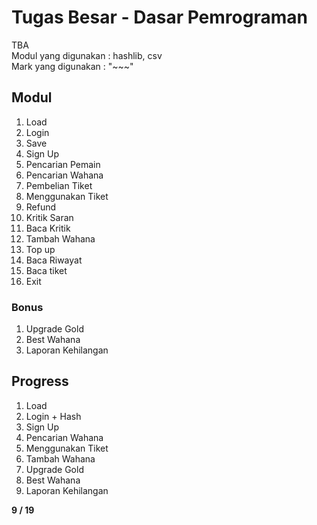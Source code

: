 # Tugas Besar - Dasar Pemrograman
TBA \
Modul yang digunakan : hashlib, csv \
Mark yang digunakan  : "\~\~\~"

## Modul
1. Load
2. Login
3. Save
4. Sign Up
5. Pencarian Pemain
6. Pencarian Wahana
7. Pembelian Tiket
8. Menggunakan Tiket
9. Refund
10. Kritik Saran
11. Baca Kritik
12. Tambah Wahana
13. Top up
14. Baca Riwayat
15. Baca tiket
16. Exit

### Bonus
1. Upgrade Gold
2. Best Wahana
3. Laporan Kehilangan

## Progress
1. Load
2. Login + Hash
3. Sign Up
4. Pencarian Wahana
5. Menggunakan Tiket
6. Tambah Wahana
7. Upgrade Gold
8. Best Wahana
9. Laporan Kehilangan

**9 / 19**
